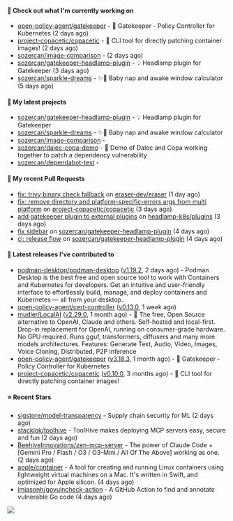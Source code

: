 #### 👷 Check out what I'm currently working on

- [open-policy-agent/gatekeeper](https://github.com/open-policy-agent/gatekeeper) - 🐊 Gatekeeper - Policy Controller for Kubernetes (2 days ago)
- [project-copacetic/copacetic](https://github.com/project-copacetic/copacetic) - 🧵 CLI tool for directly patching container images! (2 days ago)
- [sozercan/image-comparison](https://github.com/sozercan/image-comparison) -  (2 days ago)
- [sozercan/gatekeeper-headlamp-plugin](https://github.com/sozercan/gatekeeper-headlamp-plugin) - 💡 Headlamp plugin for Gatekeeper (3 days ago)
- [sozercan/sparkle-dreams](https://github.com/sozercan/sparkle-dreams) - ✨🌙 Baby nap and awake window calculator (5 days ago)

#### 🌱 My latest projects

- [sozercan/gatekeeper-headlamp-plugin](https://github.com/sozercan/gatekeeper-headlamp-plugin) - 💡 Headlamp plugin for Gatekeeper
- [sozercan/sparkle-dreams](https://github.com/sozercan/sparkle-dreams) - ✨🌙 Baby nap and awake window calculator
- [sozercan/image-comparison](https://github.com/sozercan/image-comparison) - 
- [sozercan/dalec-copa-demo](https://github.com/sozercan/dalec-copa-demo) - 🤝 Demo of Dalec and Copa working together to patch a dependency vulnerability
- [sozercan/dependabot-test](https://github.com/sozercan/dependabot-test) - 

#### 🔨 My recent Pull Requests

- [fix: trivy binary check fallback](https://github.com/eraser-dev/eraser/pull/1154) on [eraser-dev/eraser](https://github.com/eraser-dev/eraser) (1 day ago)
- [fix: remove directory and platform-specific-errors args from multi platform](https://github.com/project-copacetic/copacetic/pull/1105) on [project-copacetic/copacetic](https://github.com/project-copacetic/copacetic) (3 days ago)
- [add gatekeeper plugin to external plugins](https://github.com/headlamp-k8s/plugins/pull/272) on [headlamp-k8s/plugins](https://github.com/headlamp-k8s/plugins) (3 days ago)
- [fix sidebar](https://github.com/sozercan/gatekeeper-headlamp-plugin/pull/2) on [sozercan/gatekeeper-headlamp-plugin](https://github.com/sozercan/gatekeeper-headlamp-plugin) (4 days ago)
- [ci: release flow](https://github.com/sozercan/gatekeeper-headlamp-plugin/pull/1) on [sozercan/gatekeeper-headlamp-plugin](https://github.com/sozercan/gatekeeper-headlamp-plugin) (4 days ago)

#### 🚀 Latest releases I've contributed to

- [podman-desktop/podman-desktop](https://github.com/podman-desktop/podman-desktop) ([v1.19.2](https://github.com/podman-desktop/podman-desktop/releases/tag/v1.19.2), 2 days ago) - Podman Desktop is the best free and open source tool to work with Containers and Kubernetes for developers. Get an intuitive and user-friendly interface to effortlessly build, manage, and deploy containers and Kubernetes — all from your desktop.
- [open-policy-agent/cert-controller](https://github.com/open-policy-agent/cert-controller) ([v0.13.0](https://github.com/open-policy-agent/cert-controller/releases/tag/v0.13.0), 1 week ago)
- [mudler/LocalAI](https://github.com/mudler/LocalAI) ([v2.29.0](https://github.com/mudler/LocalAI/releases/tag/v2.29.0), 1 month ago) - :robot: The free, Open Source alternative to OpenAI, Claude and others. Self-hosted and local-first. Drop-in replacement for OpenAI,  running on consumer-grade hardware. No GPU required. Runs gguf, transformers, diffusers and many more models architectures. Features: Generate Text, Audio, Video, Images, Voice Cloning, Distributed, P2P inference
- [open-policy-agent/gatekeeper](https://github.com/open-policy-agent/gatekeeper) ([v3.18.3](https://github.com/open-policy-agent/gatekeeper/releases/tag/v3.18.3), 1 month ago) - 🐊 Gatekeeper - Policy Controller for Kubernetes
- [project-copacetic/copacetic](https://github.com/project-copacetic/copacetic) ([v0.10.0](https://github.com/project-copacetic/copacetic/releases/tag/v0.10.0), 3 months ago) - 🧵 CLI tool for directly patching container images!

#### ⭐ Recent Stars

- [sigstore/model-transparency](https://github.com/sigstore/model-transparency) - Supply chain security for ML (2 days ago)
- [stacklok/toolhive](https://github.com/stacklok/toolhive) - ToolHive makes deploying MCP servers easy, secure and fun (2 days ago)
- [BeehiveInnovations/zen-mcp-server](https://github.com/BeehiveInnovations/zen-mcp-server) - The power of Claude Code &#43; [Gemini Pro / Flash / O3 / O3-Mini / All Of The Above] working as one. (2 days ago)
- [apple/container](https://github.com/apple/container) - A tool for creating and running Linux containers using lightweight virtual machines on a Mac. It&#39;s written in Swift, and optimized for Apple silicon.  (4 days ago)
- [imjasonh/govulncheck-action](https://github.com/imjasonh/govulncheck-action) - A GitHub Action to find and annotate vulnerable Go code (4 days ago)

![](https://github-readme-stats.vercel.app/api?username=sozercan&theme=vision-friendly-dark&hide_border=false&include_all_commits=true&count_private=true)
